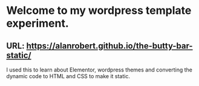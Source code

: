 # Welcome to my wordpress template experiment. 


## URL: https://alanrobert.github.io/the-butty-bar-static/


I used this to learn about Elementor, wordpress themes and converting the dynamic code to HTML and CSS to make it static. 

